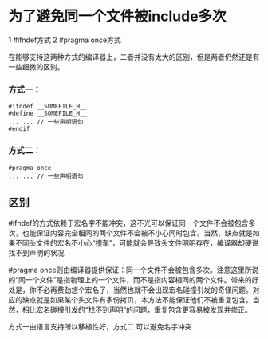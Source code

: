 # 为了避免同一个文件被include多次

1   #ifndef方式
2   #pragma once方式

在能够支持这两种方式的编译器上，二者并没有太大的区别，但是两者仍然还是有一些细微的区别。
### 方式一：
    #ifndef __SOMEFILE_H__
    #define __SOMEFILE_H__
    ... ... // 一些声明语句
    #endif

### 方式二：

    #pragma once
    ... ... // 一些声明语句



## 区别    
\#ifndef的方式依赖于宏名字不能冲突，这不光可以保证同一个文件不会被包含多次，也能保证内容完全相同的两个文件不会被不小心同时包含。当然，缺点就是如果不同头文件的宏名不小心“撞车”，可能就会导致头文件明明存在，编译器却硬说找不到声明的状况

\#pragma once则由编译器提供保证：同一个文件不会被包含多次。注意这里所说的“同一个文件”是指物理上的一个文件，而不是指内容相同的两个文件。带来的好处是，你不必再费劲想个宏名了，当然也就不会出现宏名碰撞引发的奇怪问题。对应的缺点就是如果某个头文件有多份拷贝，本方法不能保证他们不被重复包含。当然，相比宏名碰撞引发的“找不到声明”的问题，重复包含更容易被发现并修正。

   方式一由语言支持所以移植性好，方式二 可以避免名字冲突